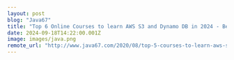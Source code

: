 ```yaml
---
layout: post
blog: "Java67"
title: "Top 6 Online Courses to learn AWS S3 and Dynamo DB in 2024 - Best of Lot"
date: 2024-09-18T14:22:00.001Z
image: images/java.png
remote_url: "http://www.java67.com/2020/08/top-5-courses-to-learn-aws-s3-and-dynamoDB-in-depth.html"
---
```

